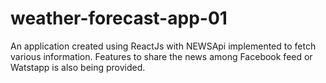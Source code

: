 # weather-forecast-app-01
An application created  using ReactJs with NEWSApi implemented to  fetch various information. Features to share the news among Facebook feed or Watstapp is also being provided.
